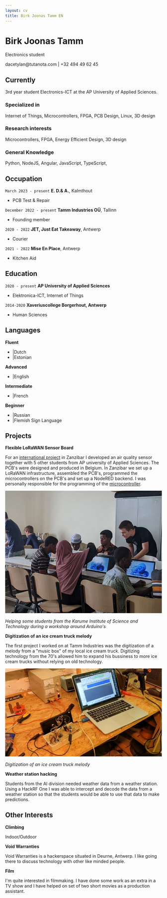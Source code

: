 ```yaml
---
layout: cv
title: Birk Joonas Tamm EN
---
```

# Birk Joonas Tamm
Electronics student


<div id="webaddress">
dacetylan@tutanota.com | +32 494 49 62 45
</div>

## Currently

3rd year student Electronics-ICT at the AP University of Applied Sciences.

### Specialized in

Internet of Things, Microcontrollers, FPGA, PCB Design, Linux, 3D design

### Research interests

Microcontrollers, FPGA, Energy Efficient Design, 3D design

### General Knowledge

Python, NodeJS, Angular, JavaScript, TypeScript,

## Occupation
`March 2023 - present`
__E. D.& A.__, Kalmthout

- PCB Test & Repair

`December 2022 - present`
__Tamm Industries OÜ__, Tallinn

- Founding member

`2020 - 2022`
__JET, Just Eat Takeaway__, Antwerp

- Courier

`2021 - 2022`
__Mise En Place__, Antwerp

- Kitchen Aid


## Education

`2020 - present`
__AP University of Applied Sciences__

- Elektronica-ICT, Internet of Things

`2014-2020`
__Xaveriuscollege Borgerhout, Antwerp__

- Human Sciences

## Languages

__Fluent__
- |Dutch
- |Estonian

__Advanced__
- |English

__Intermediate__
- |French

__Beginner__
- |Russian
- |Flemish Sign Language

## Projects

__Flexible LoRaWAN Sensor Board__

For an <a href="https://ap-it-gh.github.io/iot-at-kist/#/">international project</a> in Zanzibar I developed an air quality sensor together with 5 other students from AP university of Applied Sciences. The PCB's were designed and produced in Belgium. In Zanzibar we set up a LoRaWAN infrastructure, assembled the PCB's, programmed the microcontrollers on the PCB's and set up a NodeRED backend. I was personally responsible for the programming of the <a href="https://ww1.microchip.com/downloads/aemDocuments/documents/MCU32/ProductDocuments/DataSheets/SAM-D21-DA1-Family-Data-Sheet-DS40001882H.pdf">microcontroller</a>.

![](./media/IMG-20220421-WA0003.jpg)

*Helping some students from the Karume Institute of Science and Technology during a workshop around Arduino's*

__Digitization of an ice cream truck melody__

The first project I worked on at Tamm Industries was the digitization of a melody from a "music box" of my local ice cream truck. Digitizing technology from the 70's allowed him to expand his bussiness to more ice cream trucks without relying on old technology.

![](./media/vlcsnap-2023-03-14-22h38m56s076.png)

*Digitization of an ice cream truck melody*

__Weather station hacking__

Students from the AI division needed weather data from a weather station. Using a HackRF One I was able to intercept and decode the data from a weather station so that the students would be able to use that data to make predictions.

## Other Interests
__Climbing__

Indoor/Outdoor

__Void Warranties__

Void Warranties is a hackerspace situated in Deurne, Antwerp. I like going there to discuss technology with other like minded people.

__Film__

I'm quite interested in filmmaking. I have done some work as an extra in a TV show and I have helped on set of two short movies as a production assistant.


<!-- ### Footer

Last updated: March 2023 -->


